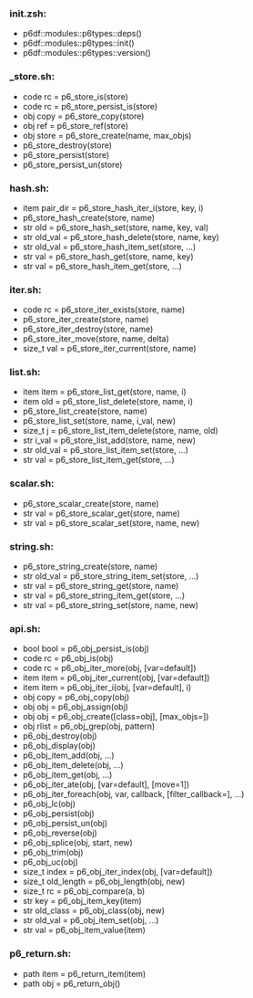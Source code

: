 ### init.zsh:
- p6df::modules::p6types::deps()
- p6df::modules::p6types::init()
- p6df::modules::p6types::version()

### _store.sh:
- code rc = p6_store_is(store)
- code rc = p6_store_persist_is(store)
- obj copy = p6_store_copy(store)
- obj ref = p6_store_ref(store)
- obj store = p6_store_create(name, max_objs)
- p6_store_destroy(store)
- p6_store_persist(store)
- p6_store_persist_un(store)

### hash.sh:
- item pair_dir = p6_store_hash_iter_i(store, key, i)
- p6_store_hash_create(store, name)
- str old = p6_store_hash_set(store, name, key, val)
- str old_val = p6_store_hash_delete(store, name, key)
- str old_val = p6_store_hash_item_set(store, ...)
- str val = p6_store_hash_get(store, name, key)
- str val = p6_store_hash_item_get(store, ...)

### iter.sh:
- code rc = p6_store_iter_exists(store, name)
- p6_store_iter_create(store, name)
- p6_store_iter_destroy(store, name)
- p6_store_iter_move(store, name, delta)
- size_t val = p6_store_iter_current(store, name)

### list.sh:
- item item = p6_store_list_get(store, name, i)
- item old = p6_store_list_delete(store, name, i)
- p6_store_list_create(store, name)
- p6_store_list_set(store, name, i_val, new)
- size_t j = p6_store_list_item_delete(store, name, old)
- str i_val = p6_store_list_add(store, name, new)
- str old_val = p6_store_list_item_set(store, ...)
- str val = p6_store_list_item_get(store, ...)

### scalar.sh:
- p6_store_scalar_create(store, name)
- str val = p6_store_scalar_get(store, name)
- str val = p6_store_scalar_set(store, name, new)

### string.sh:
- p6_store_string_create(store, name)
- str old_val = p6_store_string_item_set(store, ...)
- str val = p6_store_string_get(store, name)
- str val = p6_store_string_item_get(store, ...)
- str val = p6_store_string_set(store, name, new)

### api.sh:
- bool bool = p6_obj_persist_is(obj)
- code rc = p6_obj_is(obj)
- code rc = p6_obj_iter_more(obj, [var=default])
- item item = p6_obj_iter_current(obj, [var=default])
- item item = p6_obj_iter_i(obj, [var=default], i)
- obj copy = p6_obj_copy(obj)
- obj obj = p6_obj_assign(obj)
- obj obj = p6_obj_create([class=obj], [max_objs=])
- obj rlist = p6_obj_grep(obj, pattern)
- p6_obj_destroy(obj)
- p6_obj_display(obj)
- p6_obj_item_add(obj, ...)
- p6_obj_item_delete(obj, ...)
- p6_obj_item_get(obj, ...)
- p6_obj_iter_ate(obj, [var=default], [move=1])
- p6_obj_iter_foreach(obj, var, callback, [filter_callback=], ...)
- p6_obj_lc(obj)
- p6_obj_persist(obj)
- p6_obj_persist_un(obj)
- p6_obj_reverse(obj)
- p6_obj_splice(obj, start, new)
- p6_obj_trim(obj)
- p6_obj_uc(obj)
- size_t index = p6_obj_iter_index(obj, [var=default])
- size_t old_length = p6_obj_length(obj, new)
- size_t rc = p6_obj_compare(a, b)
- str key = p6_obj_item_key(item)
- str old_class = p6_obj_class(obj, new)
- str old_val = p6_obj_item_set(obj, ...)
- str val = p6_obj_item_value(item)

### p6_return.sh:
- path item = p6_return_item(item)
- path obj = p6_return_obj()

